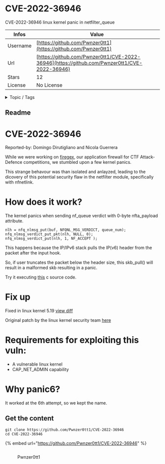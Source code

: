 # CVE-2022-36946

CVE-2022-36946 linux kernel panic in netfilter_queue

| Infos    | Value                                                              |
| -------- | -------------------------------------------------------------------|
| Username | [https://github.com/Pwnzer0tt1](https://github.com/Pwnzer0tt1) |
| Url      | [https://github.com/Pwnzer0tt1/CVE-2022-36946](https://github.com/Pwnzer0tt1/CVE-2022-36946)                                               |
| Stars    | 12                                                          |
| License  | No License                                                        |

<details>

<summary>Topic / Tags</summary>

* cve* denial-of-service* kernel* linux* linux-kernel* security

</details>

## Readme

# CVE-2022-36946

Reported-by: Domingo Dirutigliano and Nicola Guerrera

While we were working on [firegex](https://github.com/Pwnzer0tt1/firegex), our application firewall for CTF Attack-Defence competitions, we stumbled upon a few kernel panics. 

This strange behavour was than isolated and anlayzed, leading to the dicovery of this potential security flaw in the netfilter module, specifically with nfnetlink.

# How does it work?

The kernel panics when sending nf\_queue verdict with 0-byte nfta\_payload attribute.

```
nlh = nfq_nlmsg_put(buf, NFQNL_MSG_VERDICT, queue_num);
nfq_nlmsg_verdict_put_pkt(nlh, NULL, 0);
nfq_nlmsg_verdict_put(nlh, 1, NF_ACCEPT );
```

This happens because the IP/IPv6 stack pulls the IP(v6) header from the packet after the input hook.

So, if user truncates the packet below the header size, this skb\_pull() will result in a malformed skb resulting in a panic. 

Try it executing [this](/panic6.c) c source code.

# Fix up

Fixed in linux kernel 5.19 [view diff](https://git.kernel.org/pub/scm/linux/kernel/git/torvalds/linux.git/diff/net/netfilter/nfnetlink_queue.c?id=v5.19&id2=v5.18)

Original patch by the linux kernel security team [here](https://marc.info/?l=netfilter-devel&m=165883202007292&w=2)

# Requirements for exploiting this vuln:

- A vulnerable linux kernel
- CAP\_NET\_ADMIN capability


# Why panic6?

It worked at the 6th attempt, so we kept the name.



## Get the content

```
git clone https://github.com/Pwnzer0tt1/CVE-2022-36946
cd CVE-2022-36946
```

{% embed url="https://github.com/Pwnzer0tt1/CVE-2022-36946" %}

<figure><img src="https://avatars.githubusercontent.com/u/107208935?v=4" alt=""><figcaption><p>Pwnzer0tt1</p></figcaption></figure>
